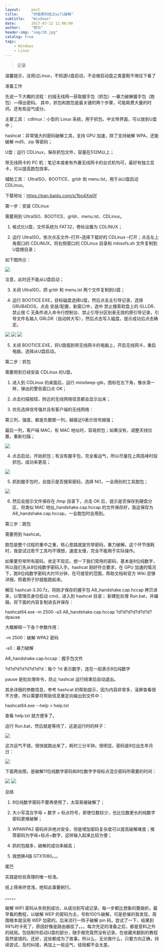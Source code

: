 ```yaml
---
layout:     post
title:      "终极黑科技之wifi破解"
subtitle:   "Windows"
date:       2017-07-12 11:00:00
author:     "蒋为"
header-img: "img/20.jpg"
catalog: true
tags:
    - Windows
	- Linux
---
```

>记录

温馨提示，没用过Linux，不知道U盘启动，不会做启动盘之类童鞋不用往下看了

准备工作

先说一下大概的流程：扫描无线网—获取握手包（抓包）—暴力破解握手包（跑包）—得出密码。 其中，抓包和跑包是最关键的两个步骤，可能耗费大量的时间，还有些运气成分。

主要工具： cdlinux：小型的 Linux 系统，用于抓包，中文带界面，可以放到U盘中；

hashcat：异常强大的密码破解工具，支持 GPU 加速，除了支持破解 WPA，还能破解 md5、zip 等密码；

U盘：运行 CDLinux，保存抓包文件，容量在512M以上；

带无线网卡的 PC 机：笔记本或者有外置无线网卡的台式机均可，最好有独立显卡，可以提高跑包效率。

辅助工具： UltraISO、BOOTICE、grldr 和 menu.lst，用于从U盘启动 CDLinux。

下载地址：https://pan.baidu.com/s/1bo4Xw0f

第一步：安装 CDLinux

需要用到 UltraISO、BOOTICE、grldr、menu.lst、CDLinux。

1. 格式化U盘，文件系统为 FAT32，卷标设置为 CDLINUX；

2. 运行 UltraISO，依次点击文件–打开–选择下载好的 CDLinux –打开；点击左上角窗口的 CDLINUX，将右侧窗口的 CDLinux 目录和 mkisofs.sh 文件复制到U盘根目录；

如下图所示：

<img src="/img/articleImg/wifi1.png">




注意，此时还不能从U盘启动；

3. 关闭 UltraISO，把 grldr 和 menu.lst 两个文件复制到U盘；

4. 运行 BOOTICE.EXE，目标磁盘选择U盘，然后点击主引导记录，选择 GRUB4DOS，点击 安装/配置，新窗口中，选中 禁止搜索软盘上的 GLLDR、禁止按 C 无条件进入命令行控制台、禁止引导分区别表无效的原引导记录，引导文件名输入 GRLDR（自动转大写），然后点击写入磁盘，提示成功后点击确定。

<img src="/img/articleImg/wifi2.png">


<img src="/img/articleImg/wifi3.png">


<img src="/img/articleImg/wifi4.png">







5. 关闭 BOOTICE.EXE，将U盘插到带无线网卡的电脑上，开启无线网卡，重启电脑，选择从U盘启动。

第二步：抓包

需要用到已经安装 CDLinux 的U盘。

1. 进入到 CDLinux 的桌面后，运行 minidwep-gtk，图标在左下角，像水滴一样，弹出的警告窗口点 OK；

2. 点击扫描按钮，附近的无线网络信息都会显示出来；

3. 优先选择信号强并且有客户端的无线网络：

第三列，强度，都是负数那一列，越接近0表示信号越强；

最后一列，客户端 MAC，有 MAC 地址时，容易抓包；如果没有，调整天线位置，重新扫描；

<img src="/img/articleImg/wifi5.png">





4. 点击启动，开始抓包；有没有握手包，完全看运气，所以尽量在上网高峰时段抓包，成功率更高；




<img src="/img/articleImg/wifi6.png">


5. 抓到握手包时，会提示是否搜索密码，选择 NO，一会用别的工具跑包；

<img src="/img/articleImg/wifi7.png">





6. 然后会提示文件保存在 /tmp 目录下，点击 OK 后，提示是否保存到硬盘分区，将类似 MAC 地址_handshake.cap.hccap 的文件保存好，我这保存为 A8_handshake.cap.hccap，一会跑包时会用到。

第三步：跑包

需要用到 hashcat。

跑包是整个过程的重中之重，核心思路就是穷举密码，暴力破解。这个环节很耗时，我尝试过若干工具均不理想，速度太慢，完全不能用于实际操作。

如果要穷举所有密码，肯定不现实。想一下我们常用的密码，基本是8位纯数字，所以我们先从8位纯数字密码入手。hashcat 刚好符合要求，在 GPU 加速的情况下，跑8位纯数字密码大约15分钟，在可接受的范围，帮助文档和官方 Wiki 足够详细，照着例子抄就能跑起来。

解压 hashcat-3.30.7z，将刚才保存的握手包 A8_handshake.cap.hccap 拷贝进来，以管理员身份启动 cmd，进入到 hashcat 目录； 新建批处理 Run.bat，并编辑，将下面的内容复制进去并保存：

hashcat64.exe -m 2500 -a3 A8_handshake.cap.hccap ?d?d?d?d?d?d?d?dpause

大概解释一下各个参数作用：

-m 2500：破解 WPA2 密码

-a3：暴力破解

A8_handshake.cap.hccap：握手包文件

?d?d?d?d?d?d?d?d：每个 ?d 表示数字，连在一起表示8位纯数字

pause 是批处理命令，防止 hashcat 运行结束后自动退出。

其余详细的参数信息，参考 hashcat 的帮助提示，因为内容非常多，滚屏查看很不方便，所以需要将帮助信息重定向输出到文件中：

hashcat64.exe --help > help.txt

查看 help.txt 就方便多了。

运行 Run.bat，然后就是等待了，这是运行时的样子：

<img src="/img/articleImg/wifi8.png">





这次运气不错，很快就跑出来了，耗时三分半钟。很明显，密码是8位出生年月日：

<img src="/img/articleImg/wifi9.png">





下面两张图，是破解11位纯数字密码和8位数字字母标点混合密码所需要的时间：

<img src="/img/articleImg/wifi10.png">


<img src="/img/articleImg/wifi11.png">




总结

1. 8位纯数字密码不要再使用了，太容易被破解了；

2. 大小写混合字母 + 数字 + 标点符号，即使位数较少，也比位数更长的纯数字密码更难破解；

3. WPAWPA2 密码并非绝对安全，但是增加密码复杂度可以提高破解难度；推荐密码为字母+标点+数字，这样输入起来比较方便；

4. 抓的包越多，破解的成功率越高；

5. 我想换4路 GTX1080。。。

尾巴

实践是检验真理的唯一标准。

纸上得来终觉浅，绝知此事要躬行。

。。。。。

破解 WIFI 密码从失败到成功，从成功到写成记录，每一步都比想象的要曲折。最早看的教程，以破解 WEP 的密码为主，号称100%破解，可是悲催的我发现，周围根本就没用 WEP 加密的。后来流行一阵子破解 pin 码，尝试了一下，结果到99%时卡死了，原因好像是路由器挂了。。。每次充足的准备之后，都是意料之外的结局。包括制作启动U盘的部分，随手做完竟然没有记录，在收藏夹翻到的教程竟然是错的。还好，这些都成为了故事。所以么，无论做什么，只要方向正确，持续尝试，及时纠错，再加上一些运气，结局都不会太差。




